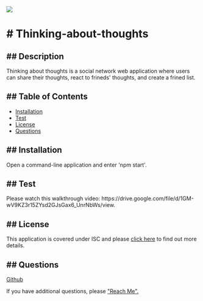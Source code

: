 <span>
    <img src="https://img.shields.io/badge/License-ISC-blue.svg">
    </span>
<h1># Thinking-about-thoughts</h1> 
<h2>## Description</h2>
    <p>Thinking about thoughts is a social network web application where users can share their thoughts, react to frineds' thoughts, and create a frined list.</p>
<h2>## Table of Contents</h2>
    <ul>
        <li><a href="#installation">Installation</a></li>
        <li><a href="#test">Test</a></li>
        <li><a href="#license">License</a></li>
        <li><a href="#questions">Questions</a></li>
    </ul>
<h2 id="installation">## Installation</h2>
    <p>Open a command-line application and enter 'npm start'.</p>
<h2 id="test">## Test</h2>
    <p>Please watch this walkthrough video: https://drive.google.com/file/d/1GM-wV9KZ3r15ZYsd2GJsGax6_UnrNbWs/view.</p>
<h2 id="license">## License</h2>
    <p>
      This application is covered under ISC and please <a href="https://choosealicense.com/licenses/">click here</a> to find out more details.
    </p>
<h2 id="questions">## Questions</h2>
    <p><a href="https://github.com/khklee">Github</a></p>
    <p>If you have additional questions, please <a href="mailto: khklee0705@gmail.com">"Reach Me".</a><p>            
  
